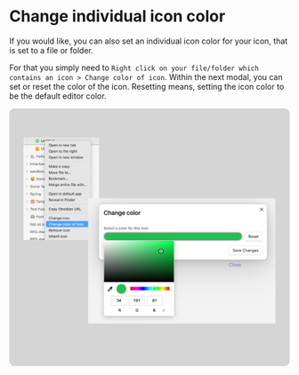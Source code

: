 # Change individual icon color

If you would like, you can also set an individual icon color for your icon,
that is set to a file or folder.

For that you simply need to `Right click on your file/folder which contains an
icon > Change color of icon`. Within the next modal, you can set or reset the
color of the icon. Resetting means, setting the icon color to be the default
editor color.

![Individual icon color change](../assets/individual-icon-color.png)

